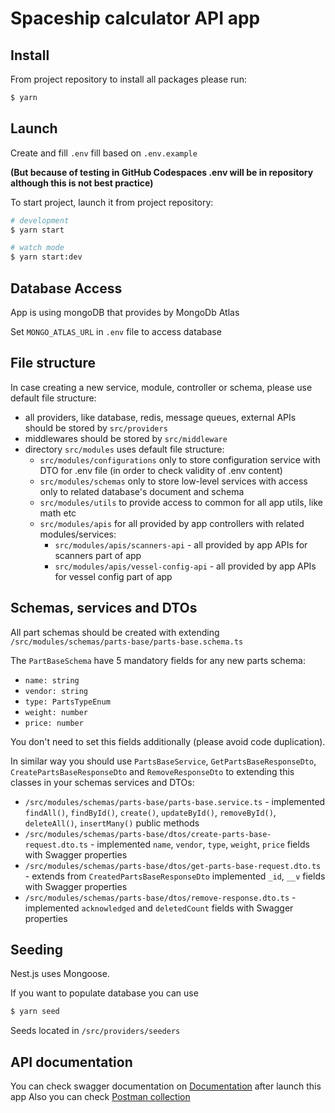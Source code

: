 # Spaceship calculator API app

## Install
From project repository to install all packages please run:
```bash
$ yarn
```
## Launch
Create and fill `.env` fill based on `.env.example`

**(But because of testing in GitHub Codespaces .env will be in repository although this is not best practice)**

To start project, launch it from project repository:
```bash
# development
$ yarn start

# watch mode
$ yarn start:dev
```

## Database Access

App is using mongoDB that provides by MongoDb Atlas

Set `MONGO_ATLAS_URL` in `.env` file to access database

## File structure

In case creating a new service, module, controller or schema, please use default file structure:
* all providers, like database, redis, message queues, external APIs should be stored by `src/providers`
* middlewares should be stored by `src/middleware`
* directory `src/modules` uses default file structure:
    * `src/modules/configurations` only to store configuration service with DTO for .env file (in order to check validity of .env content)
    * `src/modules/schemas` only to store low-level services with access only to related database's document and schema 
    * `src/modules/utils` to provide access to common for all app utils, like math etc
    * `src/modules/apis` for all provided by app controllers with related modules/services:
        * `src/modules/apis/scanners-api` - all provided by app APIs for scanners part of app
        * `src/modules/apis/vessel-config-api` - all provided by app APIs for vessel config part of app

## Schemas, services and DTOs

All part schemas should be created with extending `/src/modules/schemas/parts-base/parts-base.schema.ts`

The `PartBaseSchema` have 5 mandatory fields for any new parts schema:
* `name: string`
* `vendor: string`
* `type: PartsTypeEnum`
* `weight: number`
* `price: number`

You don't need to set this fields additionally (please avoid code duplication).

In similar way you should use `PartsBaseService`, `GetPartsBaseResponseDto`, `CreatePartsBaseResponseDto` and `RemoveResponseDto` to extending this classes in your schemas services and DTOs:
* `/src/modules/schemas/parts-base/parts-base.service.ts` - implemented `findAll()`, `findById()`, `create()`, `updateById()`, `removeById()`, `deleteAll()`, `insertMany()` public methods
* `/src/modules/schemas/parts-base/dtos/create-parts-base-request.dto.ts` - implemented `name`, `vendor`, `type`, `weight`, `price` fields with Swagger properties
* `/src/modules/schemas/parts-base/dtos/get-parts-base-request.dto.ts` - extends from `CreatedPartsBaseResponseDto` implemented `_id`, `__v` fields with Swagger properties
* `/src/modules/schemas/parts-base/dtos/remove-response.dto.ts` - implemented `acknowledged` and `deletedCount` fields with Swagger properties

## Seeding

Nest.js uses Mongoose.

If you want to populate database you can use
```bash
$ yarn seed
```

Seeds located in `/src/providers/seeders`

## API documentation

You can check swagger documentation on [Documentation](http://localhost:3000/documentation) after launch this app
Also you can check [Postman collection](https://www.postman.com/supply-physicist-55222749/workspace/publicworkspace/collection/20486438-ac50aaca-cb90-4a09-a3dc-76bcb316c0eb?action=share&creator=20486438)
